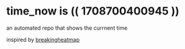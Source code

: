 # time_now is (( 1708700400945 ))

an automated repo that shows the currnent time

inspired by [breakingheatmap](https://github.com/breakingheatmap/breakingheatmap)
